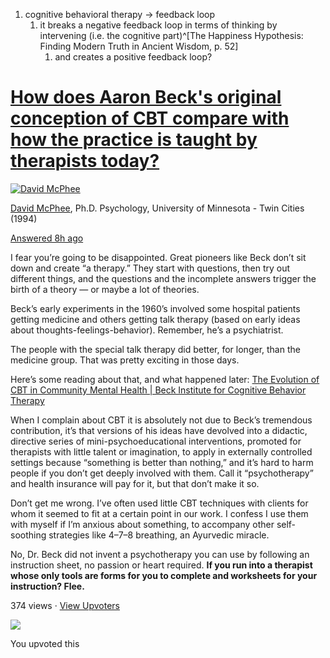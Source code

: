 1. cognitive behavioral therapy → feedback loop
	1. it breaks a negative feedback loop in terms of thinking by intervening (i.e. the cognitive part)^[The Happiness Hypothesis: Finding Modern Truth in Ancient Wisdom, p. 52]
		1. and creates a positive feedback loop?
# [**How does Aaron Beck's original conception of CBT compare with how the practice is taught by therapists today?**](https://www.quora.com/How-does-Aaron-Becks-original-conception-of-CBT-compare-with-how-the-practice-is-taught-by-therapists-today)

[![David McPhee](https://qph.fs.quoracdn.net/main-thumb-87323489-100-zhoobubmqlkasfrzlejteqdlijtuimoo.jpeg)](https://www.quora.com/profile/David-McPhee-1)

[David McPhee](https://www.quora.com/profile/David-McPhee-1), Ph.D. Psychology, University of Minnesota - Twin Cities (1994)

[Answered 8h ago](https://www.quora.com/How-does-Aaron-Becks-original-conception-of-CBT-compare-with-how-the-practice-is-taught-by-therapists-today/answer/David-McPhee-1)

I fear you’re going to be disappointed. Great pioneers like Beck don’t sit down and create “a therapy.” They start with questions, then try out different things, and the questions and the incomplete answers trigger the birth of a theory — or maybe a lot of theories.

Beck’s early experiments in the 1960’s involved some hospital patients getting medicine and others getting talk therapy (based on early ideas about thoughts-feelings-behavior). Remember, he’s a psychiatrist.

The people with the special talk therapy did better, for longer, than the medicine group. That was pretty exciting in those days.

Here’s some reading about that, and what happened later: [The Evolution of CBT in Community Mental Health | Beck Institute for Cognitive Behavior Therapy](https://beckinstitute.org/the-evolution-of-cbt-in-community-mental-health/)

When I complain about CBT it is absolutely not due to Beck’s tremendous contribution, it’s that versions of his ideas have devolved into a didactic, directive series of mini-psychoeducational interventions, promoted for therapists with little talent or imagination, to apply in externally controlled settings because “something is better than nothing,” and it’s hard to harm people if you don’t get deeply involved with them. Call it “psychotherapy” and health insurance will pay for it, but that don’t make it so.

Don’t get me wrong. I’ve often used little CBT techniques with clients for whom it seemed to fit at a certain point in our work. I confess I use them with myself if I’m anxious about something, to accompany other self-soothing strategies like 4–7–8 breathing, an Ayurvedic miracle.

No, Dr. Beck did not invent a psychotherapy you can use by following an instruction sheet, no passion or heart required. **If you run into a therapist whose only tools are forms for you to complete and worksheets for your instruction? Flee.**

374 views · [View Upvoters](https://www.quora.com/notifications/collection?__filter__=all&__nsrc__=1&__sncid__=11155590739#)

![](https://qph.fs.quoracdn.net/main-thumb-36476189-50-yottsxdolctodbvymcwsrefimaszjkut.jpeg)

You upvoted this